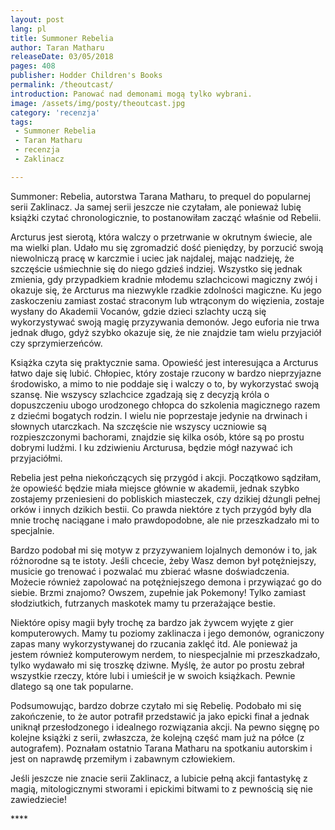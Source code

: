 ```yaml
---
layout: post
lang: pl
title: Summoner Rebelia
author: Taran Matharu
releaseDate: 03/05/2018
pages: 408
publisher: Hodder Children's Books
permalink: /theoutcast/
introduction: Panować nad demonami mogą tylko wybrani.
image: /assets/img/posty/theoutcast.jpg
category: 'recenzja'
tags:
 - Summoner Rebelia
 - Taran Matharu
 - recenzja
 - Zaklinacz

---
```


  Summoner: Rebelia, autorstwa Tarana Matharu, to prequel do popularnej serii Zaklinacz. Ja samej serii jeszcze nie czytałam, ale ponieważ lubię książki czytać chronologicznie, to postanowiłam zacząć właśnie od Rebelii.

  Arcturus jest sierotą, która walczy o przetrwanie w okrutnym świecie, ale ma wielki plan. Udało mu się zgromadzić dość pieniędzy, by porzucić swoją niewolniczą pracę w karczmie i uciec jak najdalej, mając nadzieję, że szczęście uśmiechnie się do niego gdzieś indziej. Wszystko się jednak zmienia, gdy przypadkiem kradnie młodemu szlachcicowi magiczny zwój i okazuje się, że Arcturus ma niezwykle rzadkie zdolności magiczne. Ku jego zaskoczeniu zamiast zostać straconym lub wtrąconym do więzienia, zostaje wysłany do Akademii Vocanów, gdzie dzieci szlachty uczą się wykorzystywać swoją magię przyzywania demonów. Jego euforia nie trwa jednak długo, gdyż szybko okazuje się, że nie znajdzie tam wielu przyjaciół czy sprzymierzeńców.

  Książka czyta się praktycznie sama. Opowieść jest interesująca a Arcturus łatwo daje się lubić. Chłopiec, który zostaje rzucony w bardzo nieprzyjazne środowisko, a mimo to nie poddaje się i walczy o to, by wykorzystać swoją szansę. Nie wszyscy szlachcice zgadzają się z decyzją króla o dopuszczeniu ubogo urodzonego chłopca do szkolenia magicznego razem z dziećmi bogatych rodzin. I wielu nie poprzestaje jedynie na drwinach i słownych utarczkach.  Na szczęście nie wszyscy uczniowie są rozpieszczonymi bachorami, znajdzie się kilka osób, które są po prostu dobrymi ludźmi. I ku zdziwieniu Arcturusa, będzie mógł nazywać ich przyjaciółmi.

  Rebelia jest pełna niekończących się przygód i akcji. Początkowo sądziłam, że opowieść będzie miała miejsce głównie w akademii, jednak szybko zostajemy przeniesieni do pobliskich miasteczek, czy dzikiej dżungli pełnej orków i innych dzikich bestii. Co prawda niektóre z tych przygód były dla mnie trochę naciągane i mało prawdopodobne, ale nie przeszkadzało mi to specjalnie.

  Bardzo podobał mi się motyw z przyzywaniem lojalnych demonów i to, jak różnorodne są te istoty. Jeśli chcecie, żeby Wasz demon był potężniejszy, musicie go trenować i pozwalać mu zbierać własne doświadczenia. Możecie również zapolować na potężniejszego demona i przywiązać go do siebie. Brzmi znajomo? Owszem, zupełnie jak Pokemony! Tylko zamiast słodziutkich, futrzanych maskotek mamy tu przerażające bestie.

  Niektóre opisy magii były trochę za bardzo jak żywcem wyjęte z gier komputerowych. Mamy tu poziomy zaklinacza i jego demonów, ograniczony zapas many wykorzystywanej do rzucania zaklęć itd. Ale ponieważ ja jestem również komputerowym nerdem, to  niespecjalnie mi przeszkadzało, tylko wydawało mi się troszkę dziwne. Myślę, że autor po prostu zebrał wszystkie rzeczy, które lubi i umieścił je w swoich książkach. Pewnie dlatego są one tak popularne.

  Podsumowując, bardzo dobrze czytało mi się Rebelię. Podobało mi się zakończenie, to że autor potrafił przedstawić ja jako epicki finał a jednak uniknął przesłodzonego i idealnego rozwiązania akcji. Na pewno sięgnę po kolejne książki z serii, zwłaszcza, że kolejną część mam już na półce (z autografem). Poznałam ostatnio Tarana Matharu na spotkaniu autorskim i jest on naprawdę przemiłym i zabawnym człowiekiem.

  Jeśli jeszcze nie znacie serii Zaklinacz, a lubicie pełną akcji fantastykę z magią, mitologicznymi stworami i epickimi bitwami to z pewnością się nie zawiedziecie!

  \*\*\*\*
